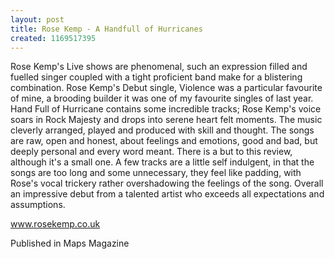 ```yaml
---
layout: post
title: Rose Kemp - A Handfull of Hurricanes
created: 1169517395
---
```

Rose Kemp's Live shows are phenomenal, such an expression filled and fuelled singer coupled with a tight proficient band make for a blistering combination. Rose Kemp's Debut single, Violence was a particular favourite of mine, a brooding builder it was one of my favourite singles of last year. Hand Full of Hurricane contains some incredible tracks; Rose Kemp's voice soars in Rock Majesty and drops into serene heart felt moments. The music cleverly arranged, played and produced with skill and thought. The songs are raw, open and honest, about feelings and emotions, good and bad, but deeply personal and every word meant. There is a but to this review, although it's a small one. A few tracks are a little self indulgent, in that the songs are too long and some unnecessary, they feel like padding, with Rose's vocal trickery rather overshadowing the feelings of the song. Overall an impressive debut from a talented artist who exceeds all expectations and assumptions.

<a href='http://www.rosekemp.co.uk' target='_blank'>www.rosekemp.co.uk</a>


Published in Maps Magazine
